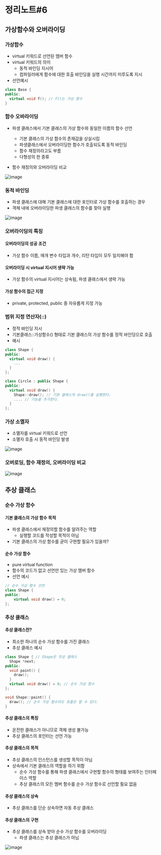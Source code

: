# 정리노트#6

## 가상함수와 오버라이딩

### 가상함수

- virtual 키워드로 선언된 멤버 함수
- virtual 키워드의 의미
  - 동적 바인딩 지시어
  - 컴파일러에게 함수에 대한 호출 바인딩을 실행 시간까지 미루도록 지시
- 선언예시

```C++
class Base {
public:
  virtual void f(); // f()는 가상 함수
}
```

### 함수 오바라이딩

- 파생 클래스에서 기본 클래스의 가상 함수와 동일한 이름의 함수 선언
  - 기본 클래스의 가상 함수의 존재감을 상실시킴
  - 파생클래스에서 오버라이딩한 함수가 호출되도록 동적 바인딩
  - 함수 재정의라고도 부름
  - 다형성의 한 종류

- 함수 재정의와 오버라이딩 비교

![image](https://github.com/choiht0904/Cpp_01/assets/77330457/b91b3ad8-adf3-42e7-a34e-bb350c5794dd)

### 동적 바인딩

- 파생 클래스에 대해 기본 클래스에 대한 포인터로 가상 함수를 호출하는 경우
- 객체 내에 오버라이딩한 파생 클래스의 함수를 찾아 실행

![image](https://github.com/choiht0904/Cpp_01/assets/77330457/11baa5d1-e84b-4348-b219-caa61a7b7908)


### 오버라이딩의 특징

#### 오버라이딩의 성공 조건

- 가상 함수 이름, 매개 변수 타입과 개수, 리턴 타입이 모두 일치해야 함

#### 오버라이딩 시 virtual 지시어 생략 가능

- 가상 함수의 virtual 지시어는 상속됨, 파생 클래스에서 생략 가능

#### 가상 함수의 접근 지정

- private, protected, public 중 자유롭게 지정 가능

### 범위 지정 연산자(::)

- 정적 바인딩 지시
- 기본클래스::가상함수() 형태로 기본 클래스의 가상 함수를 정적 바인딩으로 호출
- 예시

```C++
class Shape {
public:
  virtual void draw() {
    ...
  }
};

class Circle : public Shape {
public:
  virtual void draw() {
    Shape::draw(); // 기본 클래스의 draw()를 실행한다.
    .... // 기능을 추가한다.
  }
};
```

### 가상 소멸자

- 소멸자를 virtual 키워드로 선언
- 소멸자 호출 시 동적 바인딩 발생

![image](https://github.com/choiht0904/Cpp_01/assets/77330457/16950209-507a-4986-8496-1bc5d36817f6)


### 오버로딩, 함수 재정의, 오버라이딩 비교

![image](https://github.com/choiht0904/Cpp_01/assets/77330457/a3d6878d-63ce-4a2d-bfa7-4e1f294c6899)

## 추상 클래스

### 순수 가상 함수

#### 기본 클래스의 가상 함수 목적

- 파생 클래스에서 재정의할 함수를 알려주는 역할
  - 실행할 코드를 작성할 목적이 아님
- 기본 클래스의 가상 함수를 굳이 구현할 필요가 있을까?

#### 순수 가상 함수

- pure virtual function
- 함수의 코드가 없고 선언만 있는 가상 멤버 함수
- 선언 예시

```C++
// 순수 가상 함수 선언
class Shape {
public:
	virtual void draw() = 0;
};
```

### 추상 클래스

#### 추상 클래스란?

- 최소한 하나의 순수 가상 함수를 가진 클래스
- 추상 클래스 예시

```C++
class Shape { // Shape은 추상 클래스
  Shape *next;
public:
  void paint() {
    draw();
  }
  virtual void draw() = 0; // 순수 가상 함수
};

void Shape::paint() {
  draw(); // 순수 가상 함수라도 호출은 할 수 있다.
}
```

#### 추상 클래스의 특징

- 온전한 클래스가 아니므로 객체 생성 불가능
- 추상 클래스의 포인터는 선언 가능

#### 추상 클래스의 목적

- 추상 클래스의 인스턴스를 생성할 목적이 아님
- 상속에서 기본 클래스의 역할을 하기 위함
  - 순수 가상 함수를 통해 파생 클래스에서 구현할 함수의 형태를 보여주는 인터페이스 역할
  - 추상 클래스의 모든 멤버 함수를 순수 가상 함수로 선언할 필요 없음

#### 추상 클래스의 상속

- 추상 클래스를 단순 상속하면 자동 추상 클래스

#### 추상 클래스의 구현

- 추상 클래스를 상속 받아 순수 가상 함수를 오버라이딩
  - 파생 클래스는 추상 클래스가 아님

![image](https://github.com/choiht0904/Cpp_01/assets/77330457/ca30350d-eec4-4f67-9365-0a9e61708610)

